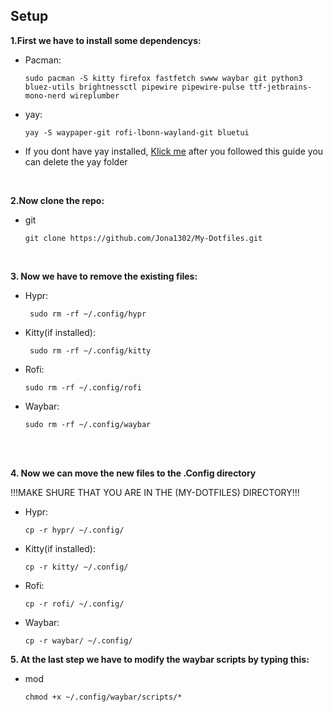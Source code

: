 ## Setup ##

**1.First we have to install some dependencys:**

- Pacman:

      sudo pacman -S kitty firefox fastfetch swww waybar git python3 bluez-utils brightnessctl pipewire pipewire-pulse ttf-jetbrains-mono-nerd wireplumber

 - yay:

       yay -S waypaper-git rofi-lbonn-wayland-git bluetui
* If you dont have yay installed, [Klick me](https://github.com/Jguer/yay) after you followed this guide you can delete the yay folder

<br/>

**2.Now clone the repo:**

 - git
    
       git clone https://github.com/Jona1302/My-Dotfiles.git

<br>

**3. Now we have to remove the existing files:**

 - Hypr:
 
        sudo rm -rf ~/.config/hypr 

 - Kitty(if installed):
 
        sudo rm -rf ~/.config/kitty

  - Rofi:
 
        sudo rm -rf ~/.config/rofi

  - Waybar:

        sudo rm -rf ~/.config/waybar

<br>
<br>

**4. Now we can move the new files to the .Config directory**

!!!MAKE SHURE THAT YOU ARE IN THE (MY-DOTFILES) DIRECTORY!!!

- Hypr:
 
      cp -r hypr/ ~/.config/
  
- Kitty(if installed):
 
      cp -r kitty/ ~/.config/

- Rofi:
 
      cp -r rofi/ ~/.config/

- Waybar:

      cp -r waybar/ ~/.config/

**5. At the last step we have to modify the waybar scripts by typing this:**

- mod

      chmod +x ~/.config/waybar/scripts/*
